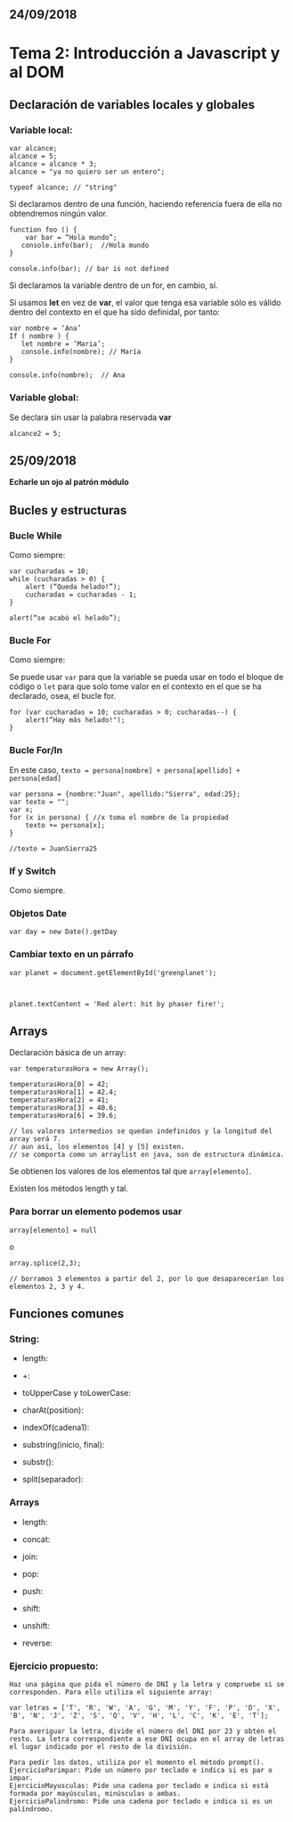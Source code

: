 ## 24/09/2018

# Tema 2: Introducción a Javascript y al DOM

## Declaración de variables locales y globales

### Variable local:

```
var alcance;
alcance = 5;
alcance = alcance * 3;
alcance = "ya no quiero ser un entero"; 

typeof alcance; // "string"
```

Si declaramos dentro de una función, haciendo referencia fuera de ella no obtendremos ningún valor.

```
function foo () {
    var bar = “Hola mundo”;
   console.info(bar);  //Hola mundo
}

console.info(bar); // bar is not defined
```

Si declaramos la variable dentro de un for, en cambio, sí.

Si usamos **let** en vez de **var**, el valor que tenga esa variable sólo es válido dentro del contexto en el que ha sido definidal, por tanto:

```
var nombre = ‘Ana’
If ( nombre ) {
   let nombre = ‘Maria’;
   console.info(nombre); // María
}

console.info(nombre);  // Ana

```

### Variable global:

Se declara sin usar la palabra reservada **var**

```alcance2 = 5;```

## 25/09/2018

**Echarle un ojo al patrón módulo**

## Bucles y estructuras

### Bucle While
Como siempre:

```
var cucharadas = 10; 
while (cucharadas > 0) {
    alert (“Queda helado!”);  
    cucharadas = cucharadas - 1;
}

alert(“se acabó el helado”); 
```

### Bucle For

Como siempre: 

Se puede usar ```var``` para que la variable se pueda usar en todo el bloque de código o ```let``` para que solo tome valor en el contexto en el que se ha declarado, osea, el bucle for. 
```
for (var cucharadas = 10; cucharadas > 0; cucharadas--) {
    alert(“Hay más helado!");
}
```

### Bucle For/In

En este caso, ```texto = persona[nombre] + persona[apellido] + persona[edad]```

```
var persona = {nombre:"Juan", apellido:"Sierra", edad:25};
var texto = "";
var x;
for (x in persona) { //x toma el nombre de la propiedad
    texto += persona[x];
}

//texto = JuanSierra25
```

### If y Switch

Como siempre.

### Objetos Date

```var day = new Date().getDay```

### Cambiar texto en un párrafo

```
var planet = document.getElementById('greenplanet');



planet.textContent = 'Red alert: hit by phaser fire!';
```

## Arrays

Declaración básica de un array:

```
var temperaturasHora = new Array();

temperaturasHora[0] = 42;
temperaturasHora[1] = 42.4;
temperaturasHora[2] = 41;
temperaturasHora[3] = 40.6;
temperaturasHora[6] = 39.6; 

// los valores intermedios se quedan indefinidos y la longitud del array será 7.
// aun asi, los elementos [4] y [5] existen.
// se comporta como un arraylist en java, son de estructura dinámica.
```

Se obtienen los valores de los elementos tal que ```array[elemento]```.

Existen los métodos length y tal.

### Para **borrar** un elemento podemos usar 

```
array[elemento] = null
```

o

```
array.splice(2,3);

// borramos 3 elementos a partir del 2, por lo que desaparecerían los elementos 2, 3 y 4.
```

## Funciones comunes

### String:


- length:

- \+:

- toUpperCase y toLowerCase:

- charAt(position):

- indexOf(cadena1):

- substring(inicio, final):

- substr():

- split(separador):

### Arrays

- length:

- concat:

- join:

- pop:

- push:

- shift:

- unshift:

- reverse:

### Ejercicio propuesto:
```
Haz una página que pida el número de DNI y la letra y compruebe si se corresponden. Para ello utiliza el siguiente array: 

var letras = ['T', 'R', 'W', 'A', 'G', 'M', 'Y', 'F', 'P', 'D', 'X', 'B', 'N', 'J', 'Z', 'S', 'Q', 'V', 'H', 'L', 'C', 'K', 'E', 'T'];

Para averiguar la letra, divide el número del DNI por 23 y obtén el resto. La letra correspondiente a ese DNI ocupa en el array de letras el lugar indicado por el resto de la división.

Para pedir los datos, utiliza por el momento el método prompt().
EjercicioParimpar: Pide un número por teclado e indica si es par o impar.
EjercicioMayusculas: Pide una cadena por teclado e indica si está formada por mayúsculas, minúsculas o ambas.
EjercicioPalindromo: Pide una cadena por teclado e indica si es un palíndromo.
```
